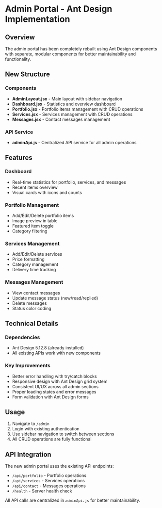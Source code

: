 # Admin Portal - Ant Design Implementation

## Overview
The admin portal has been completely rebuilt using Ant Design components with separate, modular components for better maintainability and functionality.

## New Structure

### Components
- **AdminLayout.jsx** - Main layout with sidebar navigation
- **Dashboard.jsx** - Statistics and overview dashboard
- **Portfolio.jsx** - Portfolio items management with CRUD operations
- **Services.jsx** - Services management with CRUD operations  
- **Messages.jsx** - Contact messages management

### API Service
- **adminApi.js** - Centralized API service for all admin operations

## Features

### Dashboard
- Real-time statistics for portfolio, services, and messages
- Recent items overview
- Visual cards with icons and counts

### Portfolio Management
- Add/Edit/Delete portfolio items
- Image preview in table
- Featured item toggle
- Category filtering

### Services Management
- Add/Edit/Delete services
- Price formatting
- Category management
- Delivery time tracking

### Messages Management
- View contact messages
- Update message status (new/read/replied)
- Delete messages
- Status color coding

## Technical Details

### Dependencies
- Ant Design 5.12.8 (already installed)
- All existing APIs work with new components

### Key Improvements
- Better error handling with try/catch blocks
- Responsive design with Ant Design grid system
- Consistent UI/UX across all admin sections
- Proper loading states and error messages
- Form validation with Ant Design forms

## Usage

1. Navigate to `/admin` 
2. Login with existing authentication
3. Use sidebar navigation to switch between sections
4. All CRUD operations are fully functional

## API Integration

The new admin portal uses the existing API endpoints:
- `/api/portfolio` - Portfolio operations
- `/api/services` - Services operations  
- `/api/contact` - Messages operations
- `/health` - Server health check

All API calls are centralized in `adminApi.js` for better maintainability.